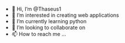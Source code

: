 - 👋 Hi, I’m @Thaseus1
- 👀 I’m interested in creating web applications
- 🌱 I’m currently learning python
- 💞️ I’m looking to collaborate on 
- 📫 How to reach me ...

<!---
Thaseus1/Thaseus1 is a ✨ special ✨ repository because its `README.md` (this file) appears on your GitHub profile.
You can click the Preview link to take a look at your changes.
--->
